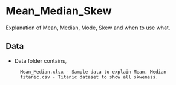 # Mean_Median_Skew

Explanation of Mean, Median, Mode, Skew and when to use what. 

## Data
- Data folder contains,

        Mean_Median.xlsx - Sample data to explain Mean, Median
        titanic.csv - Titanic dataset to show all skweness.
